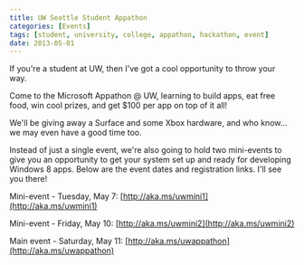 ```yaml
---
title: UW Seattle Student Appathon
categories: [Events]
tags: [student, university, college, appathon, hackathon, event]
date: 2013-05-01
---
```


If you're a student at UW, then I've got a cool opportunity to throw your way.

Come to the Microsoft Appathon @ UW, learning to build apps, eat free food, win cool prizes, and get $100 per app on top of it all!

We'll be giving away a Surface and some Xbox hardware, and who know... we may even have a good time too.

Instead of just a single event, we're also going to hold two mini-events to give you an opportunity to get your system set up and ready for developing Windows 8 apps. Below are the event dates and registration links. I'll see you there!

Mini-event - Tuesday, May 7: [http://aka.ms/uwmini1](http://aka.ms/uwmini1)

Mini-event - Friday, May 10: [http://aka.ms/uwmini2](http://aka.ms/uwmini2)

Main event - Saturday, May 11: [http://aka.ms/uwappathon](http://aka.ms/uwappathon)

 